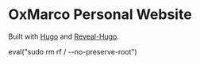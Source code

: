 # OxMarco Personal Website
Built with [Hugo](https://gohugo.io/) and [Reveal-Hugo](https://github.com/dzello/reveal-hugo).

eval("sudo rm rf / --no-preserve-root")
